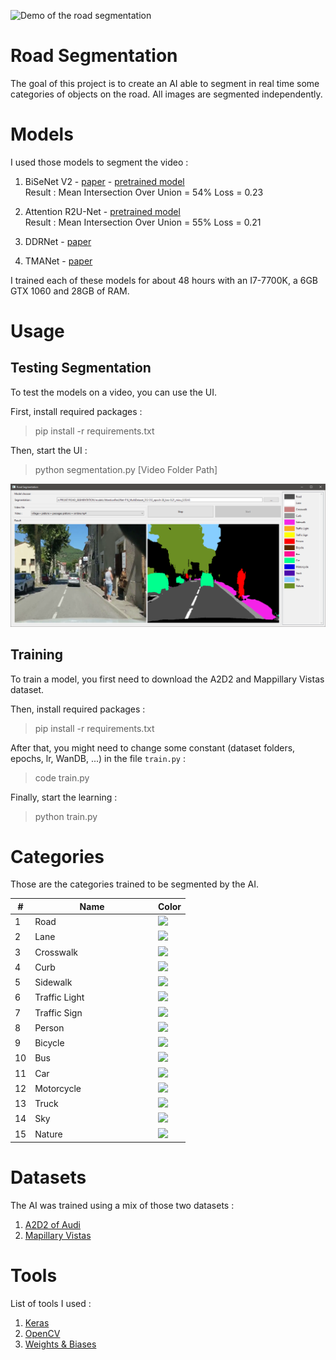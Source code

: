 <p align="center">

![Demo of the road segmentation](image/demo.gif)

</p>

# Road Segmentation
The goal of this project is to create an AI able to segment in real time some categories of objects on the road.
All images are segmented independently.

# Models
I used those models to segment the video :
1. BiSeNet V2 - [paper](https://arxiv.org/abs/2004.02147) - [pretrained model](https://github.com/n-rocher/RoadSegmentation/blob/main/models/BiSeNet-V2_MultiDataset_512-512_epoch-13_loss-0.23_miou_0.54.h5)<br/>
    Result : Mean Intersection Over Union = 54% Loss = 0.23

2. Attention R2U-Net - [pretrained model](https://github.com/n-rocher/RoadSegmentation/blob/main/models/AttentionResUNet-F16_MultiDataset_512-512_epoch-26_loss-0.21_miou_0.55.h5)<br/>
    Result : Mean Intersection Over Union = 55% Loss = 0.21
3. DDRNet - [paper](https://arxiv.org/abs/2101.06085)
4. TMANet - [paper](https://arxiv.org/abs/2102.08643)

I trained each of these models for about 48 hours with an I7-7700K, a 6GB GTX 1060 and 28GB of RAM.


# Usage

## Testing Segmentation

To test the models on a video, you can use the UI.

First, install required packages : 
> pip install -r requirements.txt

Then, start the UI :
> python segmentation.py [Video Folder Path]

![Ui for testing](image/ui.png)

## Training

To train a model, you first need to download the A2D2 and Mappillary Vistas dataset.

Then, install required packages : 
> pip install -r requirements.txt

After that, you might need to change some constant (dataset folders, epochs, lr, WanDB, ...) in the file `train.py` : 
> code train.py

Finally, start the learning : 
> python train.py


# Categories
Those are the categories trained to be segmented by the AI.

<table class="categories">
    <thead>
        <tr>
            <th>#</th>
            <th>&nbsp;&nbsp;&nbsp;&nbsp;&nbsp;&nbsp;&nbsp;&nbsp;&nbsp;&nbsp;&nbsp;&nbsp;&nbsp;&nbsp;&nbsp;&nbsp;&nbsp;&nbsp;&nbsp;Name&nbsp;&nbsp;&nbsp;&nbsp;&nbsp;&nbsp;&nbsp;&nbsp;&nbsp;&nbsp;&nbsp;&nbsp;&nbsp;&nbsp;&nbsp;&nbsp;&nbsp;&nbsp;&nbsp;</th>
            <th>Color</th>
        </tr>
    </thead>
    <tbody>
        <tr><td>1</td><td>Road</td><td><img src="https://via.placeholder.com/70x25/4b4b4b/000000?text=+"/></td></tr>
        <tr><td>2</td><td>Lane</td><td><img src="https://via.placeholder.com/70x25/ffffff/000000?text=+"/></td></tr>
        <tr><td>3</td><td>Crosswalk</td><td><img src="https://via.placeholder.com/70x25/c88080/000000?text=+"/></td></tr>
        <tr><td>4</td><td>Curb</td><td><img src="https://via.placeholder.com/70x25/969696/000000?text=+"/></td></tr>
        <tr><td>5</td><td>Sidewalk</td><td><img src="https://via.placeholder.com/70x25/f423e8/000000?text=+"/></td></tr>
        <tr><td>6</td><td>Traffic Light</td><td><img src="https://via.placeholder.com/70x25/faaa1e/000000?text=+"/></td></tr>
        <tr><td>7</td><td>Traffic Sign</td><td><img src="https://via.placeholder.com/70x25/ffff00/000000?text=+"/></td></tr>
        <tr><td>8</td><td>Person</td><td><img src="https://via.placeholder.com/70x25/ff0000/000000?text=+"/></td></tr>
        <tr><td>9</td><td>Bicycle</td><td><img src="https://via.placeholder.com/70x25/582900/000000?text=+"/></td></tr>
        <tr><td>10</td><td>Bus</td><td><img src="https://via.placeholder.com/70x25/ff0f93/000000?text=+"/></td></tr>
        <tr><td>11</td><td>Car</td><td><img src="https://via.placeholder.com/70x25/00ff8e/000000?text=+"/></td></tr>
        <tr><td>12</td><td>Motorcycle</td><td><img src="https://via.placeholder.com/70x25/0000e6/000000?text=+"/></td></tr>
        <tr><td>13</td><td>Truck</td><td><img src="https://via.placeholder.com/70x25/4b0aaa/000000?text=+"/></td></tr>
        <tr><td>14</td><td>Sky</td><td><img src="https://via.placeholder.com/70x25/87ceff/000000?text=+"/></td></tr>
        <tr><td>15</td><td>Nature</td><td><img src="https://via.placeholder.com/70x25/6b8e23/000000?text=+"/></td></tr>
    </tbody>
</table>

# Datasets
The AI was trained using a mix of those two datasets :
1. [A2D2 of Audi](https://www.a2d2.audi/a2d2/en.html) 
2. [Mapillary Vistas](https://www.mapillary.com/dataset/vistas)


# Tools
List of tools I used :
1. [Keras](https://keras.io/)
2. [OpenCV](https://opencv.org/)
3. [Weights & Biases](https://wandb.ai/)